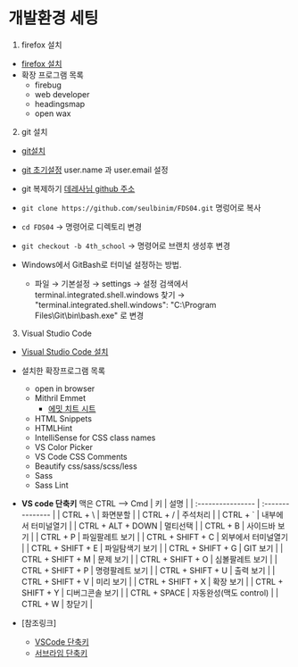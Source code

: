 # 개발환경 세팅
1. firefox 설치
  - [firefox 설치](https://www.mozilla.org/ko/firefox/new/)
  - 확장 프로그램 목록
    - firebug
    - web developer
    - headingsmap
    - open wax

2. git 설치
  - [git설치](https://git-scm.com/)
  - [git 초기설정](https://git-scm.com/book/ko/v1/%EC%8B%9C%EC%9E%91%ED%95%98%EA%B8%B0-Git-%EC%B5%9C%EC%B4%88-%EC%84%A4%EC%A0%95) user.name 과 user.email 설정
  - git 복제하기 [데레사님 github 주소](https://github.com/seulbinim/FDS04)
  - `git clone https://github.com/seulbinim/FDS04.git` 명렁어로 복사
  - `cd FDS04`  -> 명령어로 디렉토리 변경
  - `git checkout -b 4th_school` -> 명령어로 브랜치 생성후 변경 
  
  - Windows에서 GitBash로 터미널 설정하는 방법.
    - 파일 → 기본설정 → settings → 설정 검색에서 terminal.integrated.shell.windows 찾기 →  "terminal.integrated.shell.windows": "C:\\Program Files\\Git\\bin\\bash.exe" 로 변경

3. Visual Studio Code 
  - [Visual Studio Code 설치](https://code.visualstudio.com/)
  - 설치한 확장프로그램 목록
    - open in browser
    - Mithril Emmet
      - [에밋 치트 시트](https://docs.emmet.io/cheat-sheet/) 
    - HTML Snippets
    - HTMLHint
    - IntelliSense for CSS class names
    - VS Color Picker
    - VS Code CSS Comments
    - Beautify css/sass/scss/less
    - Sass
    - Sass Lint
  - **VS code 단축키**
    맥은  CTRL --> Cmd
    | 키                 | 설명               |
    | :---------------- | :--------------- |
    | CTRL + \          | 화면분할             |
    | CTRL + /          | 주석처리             |
    | CTRL + `          | 내부에서 터미널열기       |
    | CTRL + ALT + DOWN | 멀티선택             |
    | CTRL + B          | 사이드바 보기          |
    | CTRL + P          | 파일팔레트 보기         |
    | CTRL + SHIFT + C  | 외부에서 터미널열기       |
    | CTRL + SHIFT + E  | 파일탐색기 보기         |
    | CTRL + SHIFT + G  | GIT 보기           |
    | CTRL + SHIFT + M  | 문제 보기            |
    | CTRL + SHIFT + O  | 심볼팔레트 보기         |
    | CTRL + SHIFT + P  | 명령팔레트 보기         |
    | CTRL + SHIFT + U  | 출력 보기            |
    | CTRL + SHIFT + V  | 미리 보기            |
    | CTRL + SHIFT + X  | 확장 보기            |
    | CTRL + SHIFT + Y  | 디버그콘솔 보기         |
    | CTRL + SPACE      | 자동완성(맥도 control) |
    | CTRL + W          | 창닫기              |

  - [참조링크]
    - [VSCode 단축키](https://code.visualstudio.com/docs/getstarted/keybindings)
    - [서브라임 단축키](http://docs.sublimetext.info/en/latest/reference/keyboard_shortcuts_win.html)

